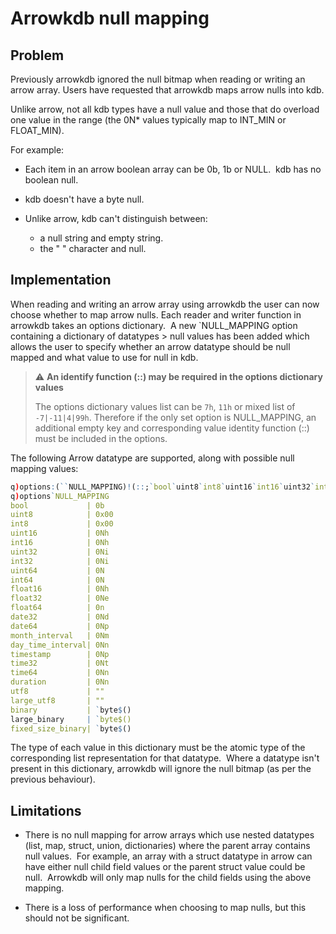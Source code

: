 # Arrowkdb null mapping

## Problem 

Previously arrowkdb ignored the null bitmap when reading or writing an arrow array. Users have requested that arrowkdb maps arrow nulls into kdb.  

Unlike arrow, not all kdb types have a null value and those that do overload one value in the range (the 0N* values typically map to INT_MIN or FLOAT_MIN). 

For example:

- Each item in an arrow boolean array can be 0b, 1b or NULL.  kdb has no boolean null.  

- kdb doesn't have a byte null. 

- Unlike arrow, kdb can't distinguish between:
  - a null string and empty string.  
  - the " " character and null.


## Implementation

When reading and writing an arrow array using arrowkdb the user can now choose whether to map arrow nulls. Each reader and writer function in arrowkdb takes an options dictionary.  A new `NULL_MAPPING option containing a dictionary of datatypes > null values has been added which allows the user to specify whether an arrow datatype should be null mapped and what value to use for null in kdb.

> :warning: **An identify function (::) may be required in the options dictionary values**
>
> The options dictionary values list can be `7h`, `11h` or mixed list of `-7|-11|4|99h`.  Therefore if the only set option is NULL_MAPPING, an additional empty key and corresponding value identity function (::) must be included in the options.

The following Arrow datatype are supported, along with possible null mapping values:

```q
q)options:(``NULL_MAPPING)!(::;`bool`uint8`int8`uint16`int16`uint32`int32`uint64`int64`float16`float32`float64`date32`date64`month_interval`day_time_interval`timestamp`time32`time64`duration`utf8`large_utf8`binary`large_binary`fixed_size_binary!(0b;0x00;0x00;0Nh;0Nh;0Ni;0Ni;0N;0N;0Nh;0Ne;0Nf;0Nd;0Np;0Nm;0Nn;0Np;0Nt;0Nn;0Nn;"";"";`byte$"";`byte$"";`byte$""))
q)options`NULL_MAPPING
bool             | 0b
uint8            | 0x00
int8             | 0x00
uint16           | 0Nh
int16            | 0Nh
uint32           | 0Ni
int32            | 0Ni
uint64           | 0N
int64            | 0N
float16          | 0Nh
float32          | 0Ne
float64          | 0n
date32           | 0Nd
date64           | 0Np
month_interval   | 0Nm
day_time_interval| 0Nn
timestamp        | 0Np
time32           | 0Nt
time64           | 0Nn
duration         | 0Nn
utf8             | ""
large_utf8       | ""
binary           | `byte$()
large_binary     | `byte$()
fixed_size_binary| `byte$()
```

The type of each value in this dictionary must be the atomic type of the corresponding list representation for that datatype.  Where a datatype isn't present in this dictionary, arrowkdb will ignore the null bitmap (as per the previous behaviour).


## Limitations

- There is no null mapping for arrow arrays which use nested datatypes (list, map, struct, union, dictionaries) where the parent array contains null values.  For example, an array with a struct datatype in arrow can have either null child field values or the parent struct value could be null.  Arrowkdb will only map nulls for the child fields using the above mapping.

-  There is a loss of performance when choosing to map nulls, but this should not be significant. 
